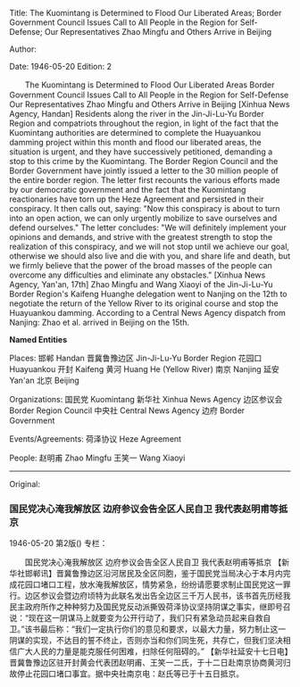 Title: The Kuomintang is Determined to Flood Our Liberated Areas; Border Government Council Issues Call to All People in the Region for Self-Defense; Our Representatives Zhao Mingfu and Others Arrive in Beijing

Author:

Date: 1946-05-20
Edition: 2

　　The Kuomintang is Determined to Flood Our Liberated Areas
    Border Government Council Issues Call to All People in the Region for Self-Defense
    Our Representatives Zhao Mingfu and Others Arrive in Beijing
    [Xinhua News Agency, Handan] Residents along the river in the Jin-Ji-Lu-Yu Border Region and compatriots throughout the region, in light of the fact that the Kuomintang authorities are determined to complete the Huayuankou damming project within this month and flood our liberated areas, the situation is urgent, and they have successively petitioned, demanding a stop to this crime by the Kuomintang. The Border Region Council and the Border Government have jointly issued a letter to the 30 million people of the entire border region. The letter first recounts the various efforts made by our democratic government and the fact that the Kuomintang reactionaries have torn up the Heze Agreement and persisted in their conspiracy. It then calls out, saying: "Now this conspiracy is about to turn into an open action, we can only urgently mobilize to save ourselves and defend ourselves." The letter concludes: "We will definitely implement your opinions and demands, and strive with the greatest strength to stop the realization of this conspiracy, and we will not stop until we achieve our goal, otherwise we should also live and die with you, and share life and death, but we firmly believe that the power of the broad masses of the people can overcome any difficulties and eliminate any obstacles."
    [Xinhua News Agency, Yan'an, 17th] Zhao Mingfu and Wang Xiaoyi of the Jin-Ji-Lu-Yu Border Region's Kaifeng Huanghe delegation went to Nanjing on the 12th to negotiate the return of the Yellow River to its original course and stop the Huayuankou damming. According to a Central News Agency dispatch from Nanjing: Zhao et al. arrived in Beijing on the 15th.



**Named Entities**


Places:
邯郸	Handan
晋冀鲁豫边区	Jin-Ji-Lu-Yu Border Region
花园口	Huayuankou
开封	Kaifeng
黄河	Huang He (Yellow River)
南京	Nanjing
延安	Yan'an
北京	Beijing

Organizations:
国民党	Kuomintang
新华社	Xinhua News Agency
边区参议会	Border Region Council
中央社	Central News Agency
边府	Border Government

Events/Agreements:
荷泽协议	Heze Agreement

People:
赵明甫	Zhao Mingfu
王笑一	Wang Xiaoyi



<hr /> 

Original: 


### 国民党决心淹我解放区  边府参议会告全区人民自卫  我代表赵明甫等抵京

1946-05-20
第2版()
专栏：

　　国民党决心淹我解放区
    边府参议会告全区人民自卫
    我代表赵明甫等抵京
    【新华社邯郸讯】晋冀鲁豫边区沿河居民及全区同胞，鉴于国民党当局决心于本月内完成花园口堵口工程，放水淹我解放区，情势紧急，纷纷请愿要求制止国民党这一罪行。边区参议会暨边府顷特为此联名发出告全边区三千万人民书，该书首先历经我民主政府所作之种种努力及国民党反动派撕毁荷泽协议坚持阴谋之事实，继即号召说：“现在这一阴谋马上就要变为公开行动了，我们只有紧急动员起来自救自卫。”该书最后称：“我们一定执行你们的意见和要求，以最大力量，努力制止这一阴谋的实现，不达目的誓不终止，否则亦当和你们同生死，共存亡，但我们坚决相信广大人民的力量是能克服任何困难，扫除任何阻碍的。”
    【新华社延安十七日电】晋冀鲁豫边区驻开封黄会代表团赵明甫、王笑一二氏，于十二日赴南京协商黄河归故停止花园口堵口事宜。据中央社南京电：赵氏等已于十五日抵京。

